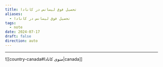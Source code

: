 ```yaml
---
title: تحصیل فوق لیسانس در کانادا
aliases:
  - تحصیل فوق لیسانس در کانادا
tags:
  - note
date: 2024-07-17
draft: false
direction: auto
---
```







---

![[country-canada#منوی کانادا|canada]]



